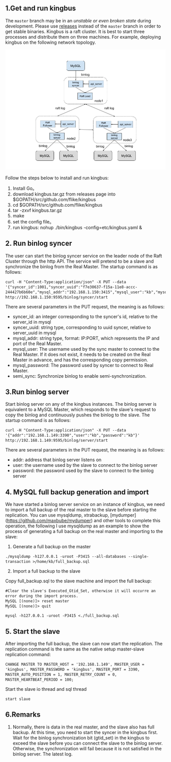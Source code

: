 ## 1.Get and run kingbus

The `master` branch may be in an *unstable or even broken state* during development. Please use [releases](https://github.com/flike/kingbus/releases) instead of the `master` branch in order to get stable binaries. Kingbus is a raft cluster. It is best to start three processes and distribute them on three machines. For example, deploying kingbus on the following network topology.

![](../img/kingbus_topology.png)

Follow the steps below to install and run kingbus:

1. Install Go。
2. download kingbus.tar.gz from releases page into  $GOPATH/src/github.com/flike/kingbus
3. cd $GOPATH/src/github.com/flike/kingbus
4. tar -zxvf kingbus.tar.gz
5. make
5. set the config file。
6. run kingbus:  nohup ./bin/kingbus -config=etc/kingbus.yaml &

## 2. Run binlog syncer
The user can start the binlog syncer service on the leader node of the Raft Cluster through the http API. The service will pretend to be a slave and synchronize the binlog from the Real Master. The startup command is as follows:

```
curl -H "Content-Type:application/json" -X PUT --data '{"syncer_id":1001,"syncer_uuid":"f7e30637-f15a-11e8-accc-244427b6b60e","mysql_addr":"192.168.1.150:3415","mysql_user":"kb","mysql_password":"kb","semi_sync":false}' http://192.168.1.150:9595/binlog/syncer/start
```

There are several parameters in the PUT request, the meaning is as follows:

- syncer_id: an integer corresponding to the syncer's id, relative to the server_id in mysql
- syncer_uuid: string type, corresponding to uuid syncer, relative to server_uuid in mysql
- mysql_addr: string type, format: IP:PORT, which represents the IP and port of the Real Master.
- mysql_user: The username used by the sync master to connect to the Real Master. If it does not exist, it needs to be created on the Real Master in advance, and has the corresponding copy permission.
- mysql_password: The password used by syncer to connect to Real Master.
- semi_sync: Synchronize binlog to enable semi-synchronization.

## 3.Run binlog server

Start binlog server on any of the kingbus instances. The binlog server is equivalent to a MySQL Master, which responds to the slave's request to copy the binlog and continuously pushes the binlog to the slave. The startup command is as follows:


```
curl -H "Content-Type:application/json" -X PUT --data '{"addr":"192.168.1.149:3390","user":"kb","password":"kb"}' http://192.168.1.149:9595/binlog/server/start
```


There are several parameters in the PUT request, the meaning is as follows:

- addr: address that binlog server listens on
- user: the username used by the slave to connect to the binlog server
- password: the password used by the slave to connect to the binlog server

## 4. MySQL full backup generation and import

We have started a binlog server service on an instance of kingbus, we need to import a full backup of the real master to the slave before starting the replication. You can use mysqldump, xtrabackup, [mydumper] (https://github.com/maxbube/mydumper)
and other tools to complete this operation, the following I use mysqldump as an example to show the process of generating a full backup on the real master and importing to the slave:

1. Generate a full backup on the master

```
./mysqldump -h127.0.0.1 -uroot -P3415 --all-databases --single-transaction >/home/kb/full_backup.sql
```

2. Import a full backup to the slave

Copy full_backup.sql to the slave machine and import the full backup:

```
#Clear the slave's Executed_Gtid_Set, otherwise it will occurre an error during the import process.
MySQL [(none)]> reset master
MySQL [(none)]> quit
```

```
mysql -h127.0.0.1 -uroot -P3415 <./full_backup.sql
```

## 5. Start the slave
After importing the full backup, the slave can now start the replication. The replication command is the same as the native setup master-slave replication command:

```
CHANGE MASTER TO MASTER_HOST = '192.168.1.149', MASTER_USER = 'kingbus', MASTER_PASSWORD = 'kingbus', MASTER_PORT = 3390, MASTER_AUTO_POSITION = 1, MASTER_RETRY_COUNT = 0, MASTER_HEARTBEAT_PERIOD = 100;
```

Start the slave io thread and sql thread

```
start slave
```

## 6.Remarks

1. Normally, there is data in the real master, and the slave also has full backup. At this time, you need to start the syncer in the kingbus first.
Wait for the binlog synchronization bit (gtid_set) in the kingbus to exceed the slave before you can connect the slave to the binlog server. Otherwise, the synchronization will fail because it is not satisfied in the binlog server.
The latest log.